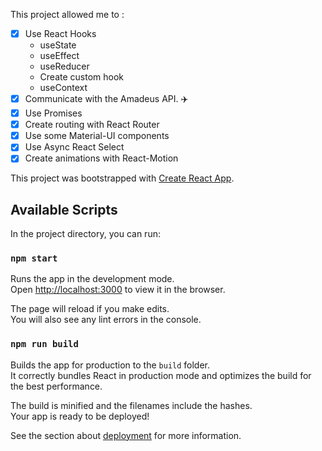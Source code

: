 This project allowed me to :
- [x] Use React Hooks
    - useState
    - useEffect
    - useReducer
    - Create custom hook
    - useContext
- [x] Communicate with the Amadeus API. :airplane:
- [x] Use Promises
- [x] Create routing with React Router
- [x] Use some Material-UI components
- [x] Use Async React Select
- [X] Create animations with React-Motion

This project was bootstrapped with [Create React App](https://github.com/facebook/create-react-app).

## Available Scripts

In the project directory, you can run:

### `npm start`

Runs the app in the development mode.<br>
Open [http://localhost:3000](http://localhost:3000) to view it in the browser.

The page will reload if you make edits.<br>
You will also see any lint errors in the console.


### `npm run build`

Builds the app for production to the `build` folder.<br>
It correctly bundles React in production mode and optimizes the build for the best performance.

The build is minified and the filenames include the hashes.<br>
Your app is ready to be deployed!

See the section about [deployment](https://facebook.github.io/create-react-app/docs/deployment) for more information.
